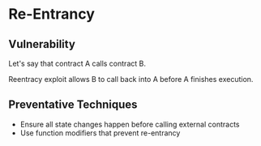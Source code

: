 # Re-Entrancy

## Vulnerability
Let's say that contract A calls contract B.

Reentracy exploit allows B to call back into A before A finishes execution.

## Preventative Techniques
- Ensure all state changes happen before calling external contracts
- Use function modifiers that prevent re-entrancy
